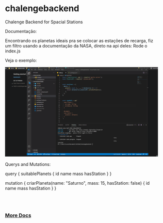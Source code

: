 # chalengebackend
Chalenge Backend for Spacial Stations

Documentação:

Encontrando os planetas ideais pra se colocar as estações de recarga, fiz um filtro usando a documentação da NASA, direto na api deles:
Rode o index.js

Veja o exemplo:

![Alt Text](https://github.com/almcarvalho/chalengebackend/blob/main/docs/demos/demo.gif)


Querys and Mutations:


query {
  suitablePlanets  {
    id
    name
    mass
    hasStation
  }
}



mutation {
  criarPlaneta(name: "Saturno", mass: 15, hasStation: false) {
    id
    name
    mass
    hasStation
  }
}


<br/>
<br/>

<h3> <a href="https://bedecked-echidna-e33.notion.site/Documentation-API-f78c517f9df94aea83c1ad9ef69e0a0e" target="_blank"> More Docs </a> </h3>


